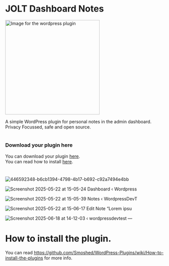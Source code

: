 # JOLT Dashboard Notes
<img src="https://github.com/user-attachments/assets/3b3f5ce0-9271-42da-89f8-76c554963676" alt="Image for the wordpress plugin" width="300" >

A simple WordPress plugin for personal notes in the admin dashboard.<br>
Privacy Focussed, safe and open source.
#
### Download your plugin here
You can download your plugin [here](https://github.com/johnoltmans/JOLT-Dashboard-Notes/archive/refs/heads/main.zip).<br>
You can read how to install [here](https://github.com/johnoltmans/JOLT-Dashboard-Notes?tab=readme-ov-file#how-to-install-the-plugin).
#

![446592348-b6cb1394-4798-4b17-b692-c92a7494e4bb](https://github.com/user-attachments/assets/1974cc3b-adfb-4464-bf94-014ec4453e86)

![Screenshot 2025-05-22 at 15-05-24 Dashboard ‹ Wordpress](https://github.com/user-attachments/assets/91e0f9fb-4089-4f70-9bba-07b9ed684d16)

![Screenshot 2025-05-22 at 15-05-39 Notes ‹ WordpressDevT](https://github.com/user-attachments/assets/2f11cab1-1ad8-4f5c-850d-5b9f86a90dc4)

![Screenshot 2025-05-22 at 15-06-17 Edit Note “Lorem ipsu](https://github.com/user-attachments/assets/5ff5b8cc-a575-45a8-86a3-9aabfcb88777)

![Screenshot 2025-06-18 at 14-12-03 ‹ wordpressdevtest — ](https://github.com/user-attachments/assets/dfe1d772-2c92-4903-836d-75f44a16e7c6)

#
# How to install the plugin.
You can read https://github.com/Smoshed/WordPress-Plugins/wiki/How-to-install-the-plugins for more info.
